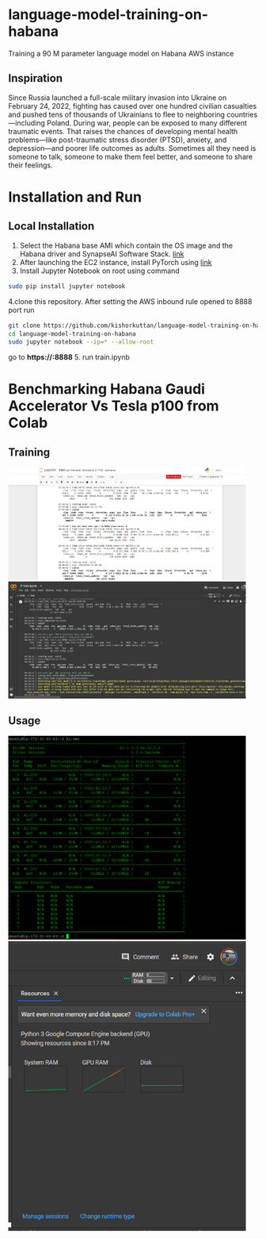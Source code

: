 # language-model-training-on-habana
Training a 90 M parameter language model on Habana AWS instance
## Inspiration
Since Russia launched a full-scale military invasion into Ukraine on February 24, 2022, fighting has caused over one hundred civilian casualties and pushed tens of thousands of Ukrainians to flee to neighboring countries—including Poland.  During war, people can be exposed to many different traumatic events. That raises the chances of developing mental health problems—like post-traumatic stress disorder (PTSD), anxiety, and depression—and poorer life outcomes as adults.
Sometimes all they need is someone to talk, someone to make them feel better, and someone to share their feelings. 
# Installation and Run
## Local Installation
1. Select the Habana base AMI which contain the OS image and the Habana driver and SynapseAI Software Stack. [link](https://aws.amazon.com/marketplace/search/results?searchTerms=Habana)
2. After launching the EC2 instance, install PyTorch using [link](https://github.com/HabanaAI/Setup_and_Install/tree/main/installation_scripts/PyTorch)
3. Install Jupyter Notebook on root using command
```sh
sudo pip install jupyter notebook
```
4.clone this repository. After setting the AWS inbound rule opened to 8888 port run
```sh
git clone https://github.com/kishorkuttan/language-model-training-on-habana.git
cd language-model-training-on-habana
sudo jupyter notebook --ip=* --allow-root
```
go to **https://<your instance public ip4 >:8888**
5. run train.ipynb
# Benchmarking Habana Gaudi Accelerator Vs Tesla p100 from Colab
## Training

<p float="left">
  <img src="habana_interface.png" width="480" />
  <img src="colab_interface.png" width="480" /> 

</p>

## Usage
<p float="left">
  <img src="habana.png" width="480" />
  <img src="colab-2.png" width="480" /> 

</p>

